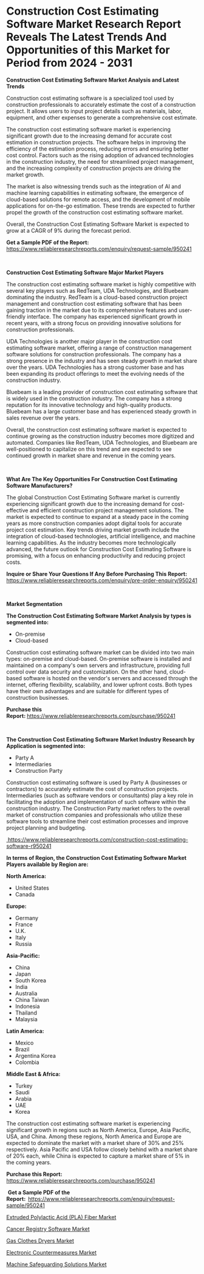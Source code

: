 <p><h1>Construction Cost Estimating Software Market Research Report Reveals The Latest Trends And Opportunities of this Market for Period from 2024 - 2031</h1></p><p><strong>Construction Cost Estimating Software Market Analysis and Latest Trends</strong></p>
<p><p>Construction cost estimating software is a specialized tool used by construction professionals to accurately estimate the cost of a construction project. It allows users to input project details such as materials, labor, equipment, and other expenses to generate a comprehensive cost estimate.</p><p>The construction cost estimating software market is experiencing significant growth due to the increasing demand for accurate cost estimation in construction projects. The software helps in improving the efficiency of the estimation process, reducing errors and ensuring better cost control. Factors such as the rising adoption of advanced technologies in the construction industry, the need for streamlined project management, and the increasing complexity of construction projects are driving the market growth.</p><p>The market is also witnessing trends such as the integration of AI and machine learning capabilities in estimating software, the emergence of cloud-based solutions for remote access, and the development of mobile applications for on-the-go estimation. These trends are expected to further propel the growth of the construction cost estimating software market.</p><p>Overall, the Construction Cost Estimating Software Market is expected to grow at a CAGR of 9% during the forecast period.</p></p>
<p><strong>Get a Sample PDF of the Report:&nbsp;</strong> <a href="https://www.reliableresearchreports.com/enquiry/request-sample/950241">https://www.reliableresearchreports.com/enquiry/request-sample/950241</a></p>
<p>&nbsp;</p>
<p><strong>Construction Cost Estimating Software Major Market Players</strong></p>
<p><p>The construction cost estimating software market is highly competitive with several key players such as RedTeam, UDA Technologies, and Bluebeam dominating the industry. RedTeam is a cloud-based construction project management and construction cost estimating software that has been gaining traction in the market due to its comprehensive features and user-friendly interface. The company has experienced significant growth in recent years, with a strong focus on providing innovative solutions for construction professionals.</p><p>UDA Technologies is another major player in the construction cost estimating software market, offering a range of construction management software solutions for construction professionals. The company has a strong presence in the industry and has seen steady growth in market share over the years. UDA Technologies has a strong customer base and has been expanding its product offerings to meet the evolving needs of the construction industry.</p><p>Bluebeam is a leading provider of construction cost estimating software that is widely used in the construction industry. The company has a strong reputation for its innovative technology and high-quality products. Bluebeam has a large customer base and has experienced steady growth in sales revenue over the years.</p><p>Overall, the construction cost estimating software market is expected to continue growing as the construction industry becomes more digitized and automated. Companies like RedTeam, UDA Technologies, and Bluebeam are well-positioned to capitalize on this trend and are expected to see continued growth in market share and revenue in the coming years.</p></p>
<p>&nbsp;</p>
<p><strong>What Are The Key Opportunities For Construction Cost Estimating Software Manufacturers?</strong></p>
<p><p>The global Construction Cost Estimating Software market is currently experiencing significant growth due to the increasing demand for cost-effective and efficient construction project management solutions. The market is expected to continue to expand at a steady pace in the coming years as more construction companies adopt digital tools for accurate project cost estimation. Key trends driving market growth include the integration of cloud-based technologies, artificial intelligence, and machine learning capabilities. As the industry becomes more technologically advanced, the future outlook for Construction Cost Estimating Software is promising, with a focus on enhancing productivity and reducing project costs.</p></p>
<p><strong>Inquire or Share Your Questions If Any Before Purchasing This Report:</strong> <a href="https://www.reliableresearchreports.com/enquiry/pre-order-enquiry/950241">https://www.reliableresearchreports.com/enquiry/pre-order-enquiry/950241</a></p>
<p>&nbsp;</p>
<p><strong>Market Segmentation</strong></p>
<p><strong>The Construction Cost Estimating Software Market Analysis by types is segmented into:</strong></p>
<p><ul><li>On-premise</li><li>Cloud-based</li></ul></p>
<p><p>Construction cost estimating software market can be divided into two main types: on-premise and cloud-based. On-premise software is installed and maintained on a company's own servers and infrastructure, providing full control over data security and customization. On the other hand, cloud-based software is hosted on the vendor's servers and accessed through the internet, offering flexibility, scalability, and lower upfront costs. Both types have their own advantages and are suitable for different types of construction businesses.</p></p>
<p><strong>Purchase this Report:&nbsp;</strong><a href="https://www.reliableresearchreports.com/purchase/950241">https://www.reliableresearchreports.com/purchase/950241</a></p>
<p>&nbsp;</p>
<p><strong>The Construction Cost Estimating Software Market Industry Research by Application is segmented into:</strong></p>
<p><ul><li>Party A</li><li>Intermediaries</li><li>Construction Party</li></ul></p>
<p><p>Construction cost estimating software is used by Party A (businesses or contractors) to accurately estimate the cost of construction projects. Intermediaries (such as software vendors or consultants) play a key role in facilitating the adoption and implementation of such software within the construction industry. The Construction Party market refers to the overall market of construction companies and professionals who utilize these software tools to streamline their cost estimation processes and improve project planning and budgeting.</p></p>
<p><a href="https://www.reliableresearchreports.com/construction-cost-estimating-software-r950241">&nbsp;https://www.reliableresearchreports.com/construction-cost-estimating-software-r950241</a></p>
<p><strong>In terms of Region, the Construction Cost Estimating Software Market Players available by Region are:</strong></p>
<p>
    <p> <strong> North America: </strong>
        <ul>
            <li>United States</li>
            <li>Canada</li>
        </ul>
        </p> 
    <p> <strong> Europe: </strong>
        <ul>
            <li>Germany</li>
            <li>France</li>
            <li>U.K.</li>
            <li>Italy</li>
            <li>Russia</li>
        </ul>
        </p> 
    <p> <strong> Asia-Pacific: </strong>
        <ul>
            <li>China</li>
            <li>Japan</li>
            <li>South Korea</li>
            <li>India</li>
            <li>Australia</li>
            <li>China Taiwan</li>
            <li>Indonesia</li>
            <li>Thailand</li>
            <li>Malaysia</li>
        </ul>
        </p> 
    <p> <strong> Latin America: </strong>
        <ul>
            <li>Mexico</li>
            <li>Brazil</li>
            <li>Argentina Korea</li>
            <li>Colombia</li>
        </ul>
        </p> 
    <p> <strong> Middle East & Africa: </strong>
        <ul>
            <li>Turkey</li>
            <li>Saudi</li>
            <li>Arabia</li>
            <li>UAE</li>
            <li>Korea</li>
        </ul>
    </p>
    </p>
<p><p>The construction cost estimating software market is experiencing significant growth in regions such as North America, Europe, Asia Pacific, USA, and China. Among these regions, North America and Europe are expected to dominate the market with a market share of 30% and 25% respectively. Asia Pacific and USA follow closely behind with a market share of 20% each, while China is expected to capture a market share of 5% in the coming years.</p></p>
<p><strong>Purchase this Report: </strong><a href="https://www.reliableresearchreports.com/purchase/950241">https://www.reliableresearchreports.com/purchase/950241</a></p>
<p>&nbsp;<strong>Get a Sample PDF of the Report:&nbsp;&nbsp;</strong><a href="https://www.reliableresearchreports.com/enquiry/request-sample/950241">https://www.reliableresearchreports.com/enquiry/request-sample/950241</a></p>
<p><strong></strong></p>
<p><p><a href="https://www.linkedin.com/pulse/evaluating-global-extruded-polylactic-acid-pla-fiber-market-trends-4fqpf?trackingId=w51sZ%2BZmRuyYMo5H9RCSJQ%3D%3D">Extruded Polylactic Acid (PLA) Fiber Market</a></p><p><a href="https://github.com/vregtldg37/Market-Research-Report-List-1/blob/main/cancer-registry-software-market.md">Cancer Registry Software Market</a></p><p><a href="https://medium.com/@justin.wright5348/gas-clothes-dryers-market-global-market-insights-and-sales-trends-2024-to-2031-751635812e5a">Gas Clothes Dryers Market</a></p><p><a href="https://medium.com/@tracey.skinner9085/global-electronic-countermeasures-market-is-projected-to-grow-at-a-cagr-of-4-4-03924e55030d">Electronic Countermeasures Market</a></p><p><a href="https://github.com/rslnowrouzi/Market-Research-Report-List-1/blob/main/machine-safeguarding-solutions-market.md">Machine Safeguarding Solutions Market</a></p></p>